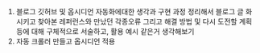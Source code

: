 1. 블로그 깃허브 및 옵시디언 자동화에대한 생각과 구현 과정 정리해서 블로그 글 화 시키고 찾아본 레퍼런스와 만났던 각종오류 그리고 해결 방법 및 다시 도전할 계획등에 대해 구체적으로 서술하고, 활용 예시 같은거 생각해보기 
2. 자동 크롤러 만들고 옵시디언 적용
